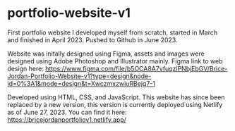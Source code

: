 # portfolio-website-v1

First portfolio website I developed myself from scratch, started in March and finished in April 2023. Pushed to Github in June 2023.

Website was initally designed using Figma, assets and images were designed using Adobe Photoshop and Illustrator mainly.
Figma link to web design here: https://www.figma.com/file/b5OCA8A7vfuqzlPNbjEbGV/Brice-Jordan-Portfolio-Website-v1?type=design&node-id=0%3A1&mode=design&t=XwczmxzwiuRBejg7-1

Developed using HTML, CSS, and JavaScript. This website has since been replaced by a new version, this version is currently deployed using Netlify as of June 27, 2023. You can find it here: https://bricejordanportfoliov1.netlify.app/


